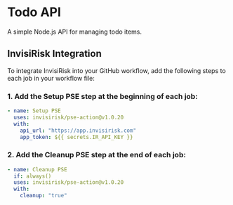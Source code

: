 # Todo API

A simple Node.js API for managing todo items.


## InvisiRisk Integration

To integrate InvisiRisk into your GitHub workflow, add the following steps to each job in your workflow file:

### 1. Add the Setup PSE step at the beginning of each job:

```yaml
- name: Setup PSE
  uses: invisirisk/pse-action@v1.0.20
  with:
    api_url: "https://app.invisirisk.com"
    app_token: ${{ secrets.IR_API_KEY }}
```

### 2. Add the Cleanup PSE step at the end of each job:
```yaml
- name: Cleanup PSE
  if: always()
  uses: invisirisk/pse-action@v1.0.20
  with:
    cleanup: "true"
```